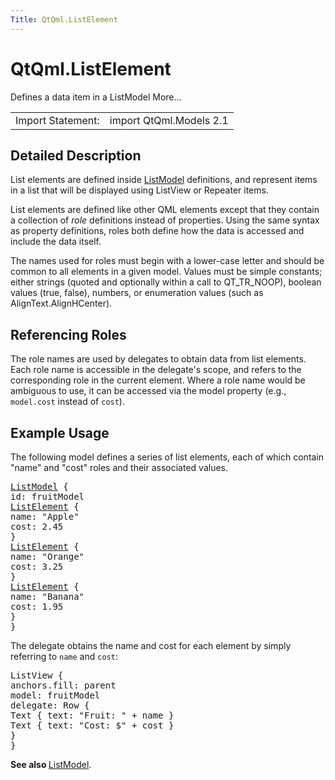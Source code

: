 ```yaml
---
Title: QtQml.ListElement
---
```


# QtQml.ListElement

<span class="subtitle"></span>
<!-- $$$ListElement-brief -->
<p>Defines a data item in a ListModel More...</p>
<!-- @@@ListElement -->
<table class="alignedsummary">
<tr><td class="memItemLeft rightAlign topAlign"> Import Statement:</td><td class="memItemRight bottomAlign"> import QtQml.Models 2.1</td></tr></table><ul>
</ul>
<!-- $$$ListElement-description -->
<h2 id="details">Detailed Description</h2>
</p>
<p>List elements are defined inside <a href="QtQml.ListModel.md">ListModel</a> definitions, and represent items in a list that will be displayed using ListView or Repeater items.</p>
<p>List elements are defined like other QML elements except that they contain a collection of <i>role</i> definitions instead of properties. Using the same syntax as property definitions, roles both define how the data is accessed and include the data itself.</p>
<p>The names used for roles must begin with a lower-case letter and should be common to all elements in a given model. Values must be simple constants; either strings (quoted and optionally within a call to QT_TR_NOOP), boolean values (true, false), numbers, or enumeration values (such as AlignText.AlignHCenter).</p>
<h2 id="referencing-roles">Referencing Roles</h2>
<p>The role names are used by delegates to obtain data from list elements. Each role name is accessible in the delegate's scope, and refers to the corresponding role in the current element. Where a role name would be ambiguous to use, it can be accessed via the model property (e.g&#x2e;, <code>model.cost</code> instead of <code>cost</code>).</p>
<h2 id="example-usage">Example Usage</h2>
<p>The following model defines a series of list elements, each of which contain &quot;name&quot; and &quot;cost&quot; roles and their associated values.</p>
<pre class="qml"><span class="type"><a href="QtQml.ListModel.md">ListModel</a></span> {
<span class="name">id</span>: <span class="name">fruitModel</span>
<span class="type"><a href="index.html">ListElement</a></span> {
<span class="name">name</span>: <span class="string">&quot;Apple&quot;</span>
<span class="name">cost</span>: <span class="number">2.45</span>
}
<span class="type"><a href="index.html">ListElement</a></span> {
<span class="name">name</span>: <span class="string">&quot;Orange&quot;</span>
<span class="name">cost</span>: <span class="number">3.25</span>
}
<span class="type"><a href="index.html">ListElement</a></span> {
<span class="name">name</span>: <span class="string">&quot;Banana&quot;</span>
<span class="name">cost</span>: <span class="number">1.95</span>
}
}</pre>
<p>The delegate obtains the name and cost for each element by simply referring to <code>name</code> and <code>cost</code>:</p>
<pre class="qml"><span class="type">ListView</span> {
<span class="name">anchors</span>.fill: <span class="name">parent</span>
<span class="name">model</span>: <span class="name">fruitModel</span>
<span class="name">delegate</span>: <span class="name">Row</span> {
<span class="type">Text</span> { <span class="name">text</span>: <span class="string">&quot;Fruit: &quot;</span> <span class="operator">+</span> <span class="name">name</span> }
<span class="type">Text</span> { <span class="name">text</span>: <span class="string">&quot;Cost: $&quot;</span> <span class="operator">+</span> <span class="name">cost</span> }
}
}</pre>
<p><b>See also </b><a href="QtQml.ListModel.md">ListModel</a>.</p>
<!-- @@@ListElement -->
